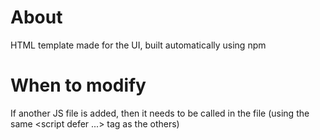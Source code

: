 # About
HTML template made for the UI, built automatically using npm

# When to modify
If another JS file is added, then it needs to be called in the file (using the same <script defer ...> tag as the others)
